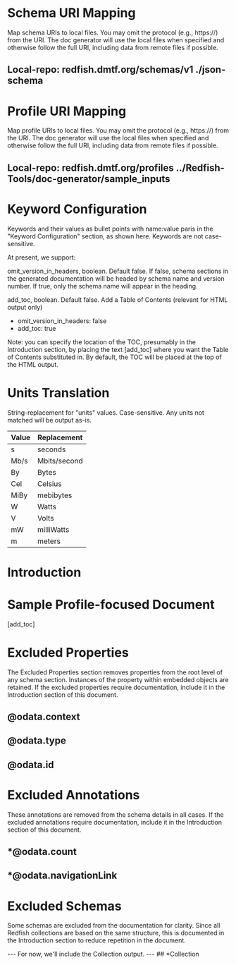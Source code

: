 # Schema URI Mapping

Map schema URIs to local files. You may omit the protocol (e.g., https://) from the URI.
The doc generator will use the local files when specified and otherwise
follow the full URI, including data from remote files if possible.

## Local-repo: redfish.dmtf.org/schemas/v1 ./json-schema

# Profile URI Mapping

Map profile URIs to local files. You may omit the protocol (e.g., https://) from the URI.
The doc generator will use the local files when specified and otherwise
follow the full URI, including data from remote files if possible.

## Local-repo: redfish.dmtf.org/profiles ../Redfish-Tools/doc-generator/sample_inputs

# Keyword Configuration

Keywords and their values as bullet points with name:value paris in the "Keyword Configuration" section, as shown here. Keywords are not case-sensitive.

At present, we support:

omit_version_in_headers, boolean. Default false. If false, schema sections in the generated documentation will be headed by schema name and version number. If true, only the schema name will appear in the heading.

add_toc, boolean. Default false. Add a Table of Contents (relevant for HTML output only)

- omit_version_in_headers: false
- add_toc: true

Note: you can specify the location of the TOC, presumably in the Introduction section, by placing the text [add_toc] where you want the Table of Contents substituted in. By default, the TOC will be placed at the top of the HTML output.

# Units Translation

String-replacement for "units" values. Case-sensitive. Any units not matched will be output as-is.

| Value            | Replacement      |
| ---------------- | ---------------- |
| s                | seconds          |
| Mb/s             | Mbits/second     |
| By               | Bytes            |
| Cel              | Celsius          |
| MiBy             | mebibytes        |
| W                | Watts            |
| V                | Volts            |
| mW               | milliWatts       |
| m                | meters           |




# Introduction

<h1 class="title">Sample Profile-focused Document</h1>

[add_toc]

# Excluded Properties

The Excluded Properties section removes properties from the root level of any schema section.  Instances of the property within embedded objects are retained.  If the excluded properties require documentation, include it in the Introduction section of this document.

## @odata.context
## @odata.type
## @odata.id


# Excluded Annotations

These annotations are removed from the schema details in all cases.  If the excluded annotations require documentation, include it in the Introduction section of this document.

## *@odata.count
## *@odata.navigationLink

# Excluded Schemas

Some schemas are excluded from the documentation for clarity.  Since all Redfish collections are based on the same structure, this is documented in the Introduction section to reduce repetition in the document.

--- For now, we'll include the Collection output.
--- ## *Collection
